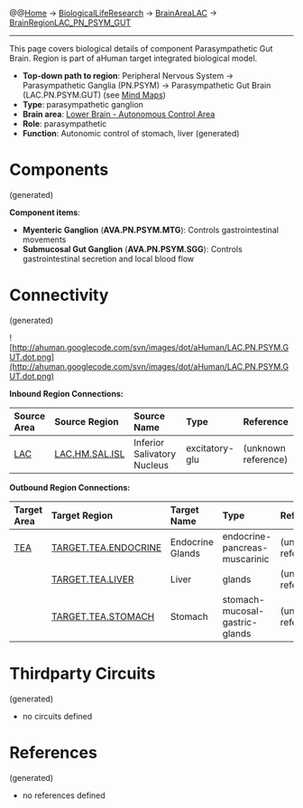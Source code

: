 @@[Home](Home.md) -> [BiologicalLifeResearch](BiologicalLifeResearch.md) -> [BrainAreaLAC](BrainAreaLAC.md) -> [BrainRegionLAC\_PN\_PSYM\_GUT](BrainRegionLAC_PN_PSYM_GUT.md)

---


This page covers biological details of component Parasympathetic Gut Brain.
Region is part of aHuman target integrated biological model.

  * **Top-down path to region**: Peripheral Nervous System -> Parasympathetic Ganglia (PN.PSYM) -> Parasympathetic Gut Brain (LAC.PN.PSYM.GUT) (see [Mind Maps](OverallMindMaps.md))
  * **Type**: parasympathetic ganglion
  * **Brain area**: [Lower Brain - Autonomous Control Area](BrainAreaLAC.md)
  * **Role**: parasympathetic
  * **Function**: Autonomic control of stomach, liver
(generated)
# Components #
(generated)


**Component items**:
  * **Myenteric Ganglion** (**AVA.PN.PSYM.MTG**): Controls gastrointestinal movements
  * **Submucosal Gut Ganglion** (**AVA.PN.PSYM.SGG**): Controls gastrointestinal secretion and local blood flow

# Connectivity #
(generated)


![http://ahuman.googlecode.com/svn/images/dot/aHuman/LAC.PN.PSYM.GUT.dot.png](http://ahuman.googlecode.com/svn/images/dot/aHuman/LAC.PN.PSYM.GUT.dot.png)

**Inbound Region Connections:**

| **Source Area** | **Source Region** | **Source Name** | **Type** | **Reference** |
|:----------------|:------------------|:----------------|:---------|:--------------|
| [LAC](BrainAreaLAC.md) | [LAC.HM.SAL.ISL](BrainRegionLAC_HM_SAL_ISL.md) | Inferior Salivatory Nucleus | excitatory-glu | (unknown reference) |

**Outbound Region Connections:**

| **Target Area** | **Target Region** | **Target Name** | **Type** | **Reference** |
|:----------------|:------------------|:----------------|:---------|:--------------|
| [TEA](BrainAreaTEA.md) | [TARGET.TEA.ENDOCRINE](BrainRegionTARGET_TEA_ENDOCRINE.md) | Endocrine Glands | endocrine-pancreas-muscarinic | (unknown reference) |
|                 | [TARGET.TEA.LIVER](BrainRegionTARGET_TEA_LIVER.md) | Liver           | glands   | (unknown reference) |
|                 | [TARGET.TEA.STOMACH](BrainRegionTARGET_TEA_STOMACH.md) | Stomach         | stomach-mucosal-gastric-glands | (unknown reference) |

# Thirdparty Circuits #
(generated)

  * no circuits defined

# References #
(generated)

  * no references defined
